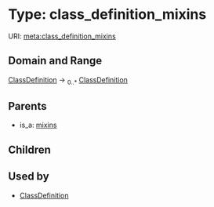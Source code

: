
# Type: class_definition_mixins




URI: [meta:class_definition_mixins](https://w3id.org/biolink/biolinkml/meta/class_definition_mixins)


## Domain and Range

[ClassDefinition](ClassDefinition.md) ->  <sub>0..*</sub> [ClassDefinition](ClassDefinition.md)

## Parents

 *  is_a: [mixins](mixins.md)

## Children


## Used by

 * [ClassDefinition](ClassDefinition.md)
